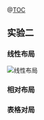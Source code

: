 @[TOC](Android_LAB)
## 实验二
### 线性布局
![线性布局](https://img-blog.csdnimg.cn/img_convert/5dd3bede588121c69ba59b25b318959b.png#pic_center)

### 相对布局
### 表格对局
